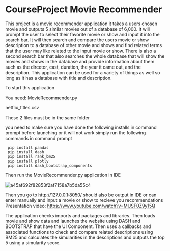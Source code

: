 # CourseProject Movie Recommender 
This project is a movie recommender application it takes a users chosen movie and outputs 5 similar movies out of a database of 6,000. It will prompt the user to select their favorite movie or show and input it into the search bar. It will then search and compare the users movie or show description to a database of other movie and shows and find related terms that the user may like related to the input movie or show. There is also a second search bar that also searches the whole database that will show the movies and shows in the database and provide information about them such as the dircetor, cast, duration, the year it came out, and the description. This application can be used for a variety of things as well so long as it has a database with title and description. 

To start this application

You need:
MovieRecommender.py 

netflix_titles.csv 

These 2 files must be in the same folder

you need to make sure you have done the following installs in command prompt before launching or it will not work simply run the following commands in command prompt

     pip install pandas 
     pip install dash 
     pip install rank_bm25 
     pip install plotly 
     pip install dash_bootstrap_components 

Then run the MovieRecommender.py application in IDE 

![a45af692f82853f2af7158a7b5da55c4](https://github.com/SilverHolo/CourseProject/assets/73237866/7fa69e0f-5261-4b97-ac7e-89c7292b8e54)

Then you go to http://127.0.0.1:8050/ should also be output in IDE or can enter manually and input a movie or show to recieve you recommendations 
Presentation video: https://www.youtube.com/watch?v=MUSF0Z9y15Q 

The application checks imports and packages and libraries. Then loads movie and show data and launches the website using DASH and BOOTSTRAP that have the UI Component. Then uses a callbacks and associated functions to check and compare related descriptions using BM25 and calculates the simularities in the descriptions and outputs the top 5 using a simularity score. 
